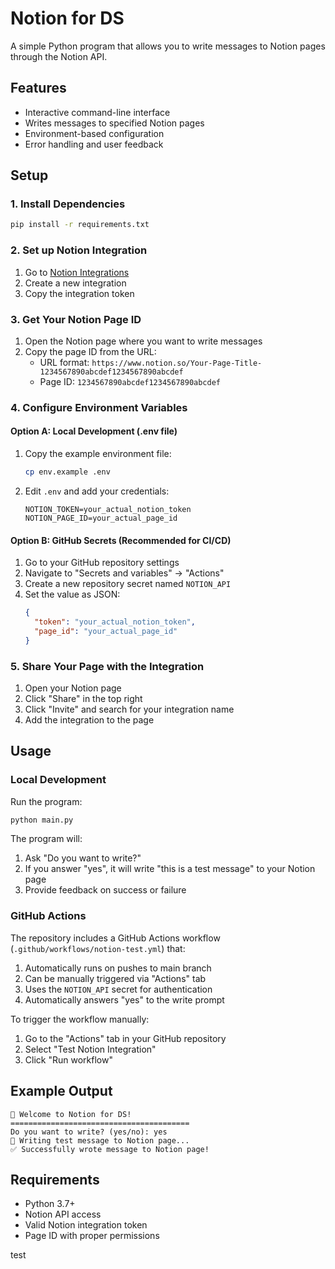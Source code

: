 # Notion for DS

A simple Python program that allows you to write messages to Notion pages through the Notion API.

## Features

- Interactive command-line interface
- Writes messages to specified Notion pages
- Environment-based configuration
- Error handling and user feedback

## Setup

### 1. Install Dependencies

```bash
pip install -r requirements.txt
```

### 2. Set up Notion Integration

1. Go to [Notion Integrations](https://www.notion.so/my-integrations)
2. Create a new integration
3. Copy the integration token

### 3. Get Your Notion Page ID

1. Open the Notion page where you want to write messages
2. Copy the page ID from the URL:
   - URL format: `https://www.notion.so/Your-Page-Title-1234567890abcdef1234567890abcdef`
   - Page ID: `1234567890abcdef1234567890abcdef`

### 4. Configure Environment Variables

#### Option A: Local Development (.env file)

1. Copy the example environment file:
   ```bash
   cp env.example .env
   ```

2. Edit `.env` and add your credentials:
   ```
   NOTION_TOKEN=your_actual_notion_token
   NOTION_PAGE_ID=your_actual_page_id
   ```

#### Option B: GitHub Secrets (Recommended for CI/CD)

1. Go to your GitHub repository settings
2. Navigate to "Secrets and variables" → "Actions"
3. Create a new repository secret named `NOTION_API`
4. Set the value as JSON:
   ```json
   {
     "token": "your_actual_notion_token",
     "page_id": "your_actual_page_id"
   }
   ```

### 5. Share Your Page with the Integration

1. Open your Notion page
2. Click "Share" in the top right
3. Click "Invite" and search for your integration name
4. Add the integration to the page

## Usage

### Local Development

Run the program:

```bash
python main.py
```

The program will:
1. Ask "Do you want to write?"
2. If you answer "yes", it will write "this is a test message" to your Notion page
3. Provide feedback on success or failure

### GitHub Actions

The repository includes a GitHub Actions workflow (`.github/workflows/notion-test.yml`) that:

1. Automatically runs on pushes to main branch
2. Can be manually triggered via "Actions" tab
3. Uses the `NOTION_API` secret for authentication
4. Automatically answers "yes" to the write prompt

To trigger the workflow manually:
1. Go to the "Actions" tab in your GitHub repository
2. Select "Test Notion Integration"
3. Click "Run workflow"

## Example Output

```
🤖 Welcome to Notion for DS!
========================================
Do you want to write? (yes/no): yes
📝 Writing test message to Notion page...
✅ Successfully wrote message to Notion page!
```

## Requirements

- Python 3.7+
- Notion API access
- Valid Notion integration token
- Page ID with proper permissions

 test
